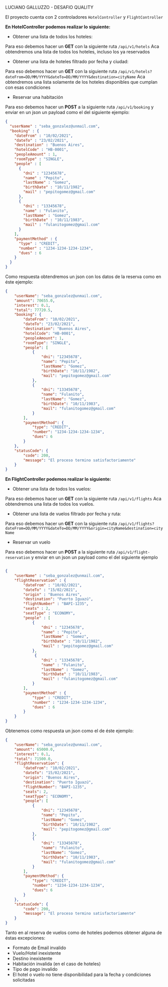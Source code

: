 LUCIANO GALLUZZO - DESAFIO QUALITY

El proyecto cuenta con 2 controladores `HotelController` y `FlightController`

**En HotelController podemos realizar lo siguiente:**

- Obtener una lista de todos los hoteles:

Para eso debemos hacer un **GET** con la siguiente ruta `/api/v1/hotels` Aca obtendremos una lista de todos los hoteles, incluso los ya reservados

- Obtener una lista de hoteles filtrado por fecha y ciudad:

Para eso debemos hacer un **GET** con la siguiente ruta `/api/v1/hotels?dateFrom=DD/MM/YYYY&dateTo=DD/MM/YYYY&destination=cityName` Aca obtendremos una lista solamente de los hoteles disponibles que cumplan con esas condiciones

- Reservar una habitación

Para eso debemos hacer un **POST** a la siguiente ruta `/api/v1/booking` y enviar en un json un payload como el del siguiente ejemplo:
```json
{
  "userName" : "seba_gonzalez@unmail.com",
  "booking" : {
    "dateFrom" : "10/02/2021",
    "dateTo" : "23/02/2021",
    "destination" : "Buenos Aires",
    "hotelCode" : "HB-0001",
    "peopleAmount" : 1,
    "roomType" : "SINGLE",
    "people" : [
      {
        "dni" : "12345678",
        "name" : "Pepito",
        "lastName" : "Gomez",
        "birthDate" : "10/11/1982",
        "mail" : "pepitogomez@gmail.com"
      },
      {
        "dni" : "13345678",
        "name" : "Fulanito",
        "lastName" : "Gomez",
        "birthDate" : "10/11/1983",
        "mail" : "fulanitogomez@gmail.com"
      }
    ],
    "paymentMethod" : {
      "type" : "CREDIT",
      "number" : "1234-1234-1234-1234",
      "dues" : 6
    }
  }
}
```
Como respuesta obtendremos un json con los datos de la reserva como en éste ejemplo:
```json
{
    "userName": "seba_gonzalez@unmail.com",
    "amount": 70655.0,
    "interest": 0.1,
    "total": 77720.5,
    "booking": {
        "dateFrom": "10/02/2021",
        "dateTo": "23/02/2021",
        "destination": "Buenos Aires",
        "hotelCode": "HB-0001",
        "peopleAmount": 1,
        "roomType": "SINGLE",
        "people": [
            {
                "dni": "12345678",
                "name": "Pepito",
                "lastName": "Gomez",
                "birthDate": "10/11/1982",
                "mail": "pepitogomez@gmail.com"
            },
            {
                "dni": "13345678",
                "name": "Fulanito",
                "lastName": "Gomez",
                "birthDate": "10/11/1983",
                "mail": "fulanitogomez@gmail.com"
            }
        ],
        "paymentMethod": {
            "type": "CREDIT",
            "number": "1234-1234-1234-1234",
            "dues": 6
        }
    },
    "statusCode": {
        "code": 200,
        "message": "El proceso termino satisfactoriamente"
    }
}
```

**En FlightController podemos realizar lo siguiente:**

- Obtener una lista de todos los vuelos:

Para eso debemos hacer un **GET** con la siguiente ruta `/api/v1/flights` Aca obtendremos una lista de todos los vuelos.

- Obtener una lista de vuelos filtrado por fecha  y ruta:

Para eso debemos hacer un **GET** con la siguiente ruta `/api/v1/flights?dateFrom=DD/MM/YYYY&dateTo=DD/MM/YYYY&origin=cityName&destination=cityName`

- Reservar un vuelo

Para eso debemos hacer un **POST** a la siguiente ruta `/api/v1/flight-reservation` y enviar en un json un payload como el del siguiente ejemplo
```json

{
    "userName" : "seba_gonzalez@unmail.com",
    "flightReservation" : {
        "dateFrom" : "10/02/2021",
        "dateTo" : "15/02/2021",
        "origin" : "Buenos Aires",
        "destination": "Puerto Iguazú",
        "flightNumber" : "BAPI-1235",
        "seats" : 2,
        "seatType" : "ECONOMY",
        "people" : [
            {
                "dni" : "12345678",
                "name" : "Pepito",
                "lastName" : "Gomez",
                "birthDate" : "10/11/1982",
                "mail" : "pepitogomez@gmail.com"
            },
             {
                "dni" : "13345678",
                "name" : "Fulanito",
                "lastName" : "Gomez",
                "birthDate" : "10/11/1983",
                "mail" : "fulanitogomez@gmail.com"
            }
        ],
        "paymentMethod" : {
            "type" : "CREDIT",
            "number" : "1234-1234-1234-1234",
            "dues" : 6
        }
    }
}
```

Obtenemos como respuesta un json como el de éste ejemplo:

```json
{
    "userName": "seba_gonzalez@unmail.com",
    "amount": 65000.0,
    "interest": 0.1,
    "total": 71500.0,
    "flightReservation": {
        "dateFrom": "10/02/2021",
        "dateTo": "15/02/2021",
        "origin": "Buenos Aires",
        "destination": "Puerto Iguazú",
        "flightNumber": "BAPI-1235",
        "seats": 2,
        "seatType": "ECONOMY",
        "people": [
            {
                "dni": "12345678",
                "name": "Pepito",
                "lastName": "Gomez",
                "birthDate": "10/11/1982",
                "mail": "pepitogomez@gmail.com"
            },
            {
                "dni": "13345678",
                "name": "Fulanito",
                "lastName": "Gomez",
                "birthDate": "10/11/1983",
                "mail": "fulanitogomez@gmail.com"
            }
        ],
        "paymentMethod": {
            "type": "CREDIT",
            "number": "1234-1234-1234-1234",
            "dues": 6
        }
    },
    "statusCode": {
        "code": 200,
        "message": "El proceso termino satisfactoriamente"
    }
}
```

Tanto en al reserva de vuelos como de hoteles podemos obtener alguna de éstas excepciones:
- Formato de Email invalido
- Vuelo/Hotel inexistente
- Destino inexistente
- Habitación invalida (en el caso de hoteles)
- Tipo de pago invalido
- El hotel o vuelo no tiene disponibilidad para la fecha y condiciones solicitadas

